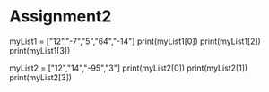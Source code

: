 # Assignment2
myList1 = ["12","-7","5","64","-14"]
print(myList1[0])
print(myList1[2])
print(myList1[3])


myList2 = ["12","14","-95","3"]
print(myList2[0])
print(myList2[1])
print(myList2[3])
